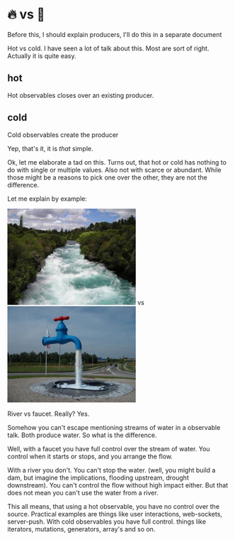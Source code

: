 # 🔥 vs 🍦

Before this, I should explain producers, I'll do this in a separate document

Hot vs cold. I have seen a lot of talk about this. Most are sort of right. Actually it is quite easy.

## hot
Hot observables closes over an existing producer.

## cold
Cold observables create the producer

Yep, that's it, it is _that_ simple.

Ok, let me elaborate a tad on this.
Turns out, that hot or cold has nothing to do with single or multiple values. Also not with scarce or abundant. While those might be a reasons to pick one over the other, they are not the difference.

Let me explain by example:

<img src='./src/assets/river.jpg' style="width:290px;">
 vs
<img src='./src/assets/faucet.jpg' style="width:290px;">

River vs faucet. Really? Yes.

Somehow you can't escape mentioning streams of water in a observable talk.
Both produce water. So what is the difference.

Well, with a faucet you have full control over the stream of water. You control when it starts or stops, and you arrange the flow.

With a river you don't. You can't stop the water. (well, you might build a dam, but imagine the implications, flooding upstream, drought downstream). You can't control the flow without high impact either. But that does not mean you can't use the water from a river.

This all means, that using a hot observable, you have no control over the source. Practical examples are  things like user interactions, web-sockets, server-push.
With cold observables you have full control. things like iterators, mutations, generators, array's and so on.
